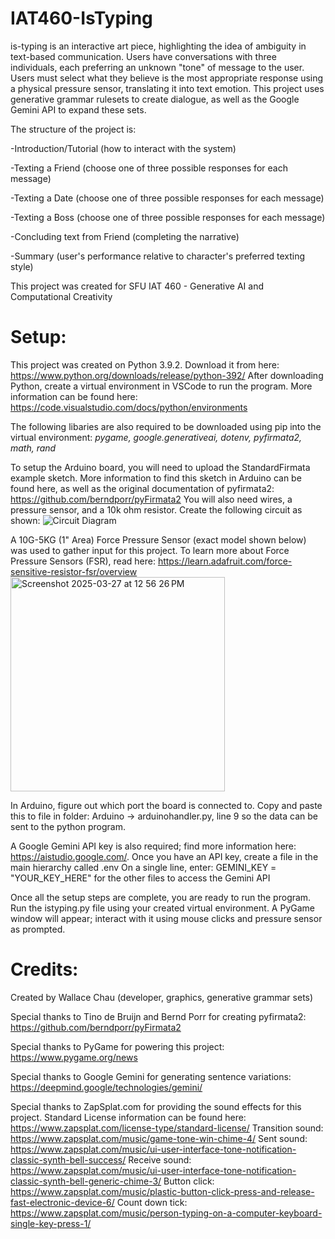# IAT460-IsTyping
is-typing is an interactive art piece, highlighting the idea of ambiguity in text-based communication. Users have conversations with three individuals, each preferring an unknown "tone" of message to the user. Users must select what they believe is the most appropriate response using a physical pressure sensor, translating it into text emotion. This project uses generative grammar rulesets to create dialogue, as well as the Google Gemini API to expand these sets.

The structure of the project is:

-Introduction/Tutorial (how to interact with the system)

-Texting a Friend (choose one of three possible responses for each message)

-Texting a Date (choose one of three possible responses for each message)

-Texting a Boss (choose one of three possible responses for each message)

-Concluding text from Friend (completing the narrative)

-Summary (user's performance relative to character's preferred texting style)


This project was created for SFU IAT 460 - Generative AI and Computational Creativity

# Setup:
This project was created on Python 3.9.2. Download it from here: https://www.python.org/downloads/release/python-392/
After downloading Python, create a virtual environment in VSCode to run the program. More information can be found here: https://code.visualstudio.com/docs/python/environments

The following libaries are also required to be downloaded using pip into the virtual environment: _pygame, google.generativeai, dotenv, pyfirmata2, math, rand_

To setup the Arduino board, you will need to upload the StandardFirmata example sketch. More information to find this sketch in Arduino can be found here, as well as the original documentation of pyfirmata2: https://github.com/berndporr/pyFirmata2
You will also need wires, a pressure sensor, and a 10k ohm resistor. Create the following circuit as shown:
![Circuit Diagram](https://github.com/user-attachments/assets/dd0112fb-e486-4e43-990e-b35133373ac0)

A 10G-5KG (1" Area) Force Pressure Sensor (exact model shown below) was used to gather input for this project. To learn more about Force Pressure Sensors (FSR), read here: https://learn.adafruit.com/force-sensitive-resistor-fsr/overview 
<img width="343" alt="Screenshot 2025-03-27 at 12 56 26 PM" src="https://github.com/user-attachments/assets/d33d41bd-5aa3-469f-9634-bd80653ae418" />

In Arduino, figure out which port the board is connected to. Copy and paste this to file in folder: Arduino -> arduinohandler.py, line 9 so the data can be sent to the python program.

A Google Gemini API key is also required; find more information here: https://aistudio.google.com/.
Once you have an API key, create a file in the main hierarchy called .env
On a single line, enter: GEMINI_KEY = "YOUR_KEY_HERE" for the other files to access the Gemini API

Once all the setup steps are complete, you are ready to run the program. Run the istyping.py file using your created virtual environment. A PyGame window will appear; interact with it using mouse clicks and pressure sensor as prompted.

# Credits:
Created by Wallace Chau (developer, graphics, generative grammar sets)

Special thanks to Tino de Bruijn and Bernd Porr for creating pyfirmata2: https://github.com/berndporr/pyFirmata2

Special thanks to PyGame for powering this project: https://www.pygame.org/news

Special thanks to Google Gemini for generating sentence variations: https://deepmind.google/technologies/gemini/

Special thanks to ZapSplat.com for providing the sound effects for this project. Standard License information can be found here: https://www.zapsplat.com/license-type/standard-license/
  Transition sound: https://www.zapsplat.com/music/game-tone-win-chime-4/
  Sent sound: https://www.zapsplat.com/music/ui-user-interface-tone-notification-classic-synth-bell-success/
  Receive sound: https://www.zapsplat.com/music/ui-user-interface-tone-notification-classic-synth-bell-generic-chime-3/
  Button click: https://www.zapsplat.com/music/plastic-button-click-press-and-release-fast-electronic-device-6/
  Count down tick: https://www.zapsplat.com/music/person-typing-on-a-computer-keyboard-single-key-press-1/

